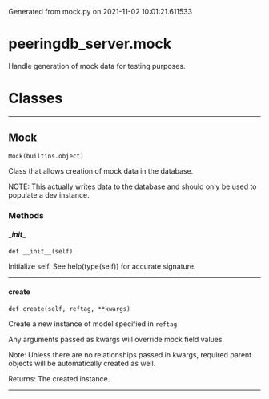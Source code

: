 Generated from mock.py on 2021-11-02 10:01:21.611533

# peeringdb_server.mock

Handle generation of mock data for testing purposes.

# Classes
---

## Mock

```
Mock(builtins.object)
```

Class that allows creation of mock data in the database.

NOTE: This actually writes data to the database and should
only be used to populate a dev instance.


### Methods

#### \__init__
`def __init__(self)`

Initialize self.  See help(type(self)) for accurate signature.

---
#### create
`def create(self, reftag, **kwargs)`

Create a new instance of model specified in `reftag`

Any arguments passed as kwargs will override mock field values.

Note: Unless there are no relationships passed in kwargs, required parent
objects will be automatically created as well.

Returns: The created instance.

---

